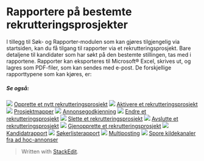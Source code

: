 # Rapportere på bestemte rekrutteringsprosjekter

I tillegg til Søk- og Rapporter-modulen som kan gjøres tilgjengelig via startsiden, kan du få tilgang til rapporter via et rekrutteringsprosjekt. Bare detaljene til kandidater som har søkt på den bestemte stillingen, tas med i rapportene. Rapporter kan eksporteres til Microsoft® Excel, skrives ut, og lagres som PDF-filer, som kan sendes med e-post. De forskjellige rapporttypene som kan kjøres, er:

##### Se også:

![](../Resources/Images/icon-document-link.png)  [Opprette et nytt rekrutteringsprosjekt](creating_a_new_vacancy.htm)
![](../Resources/Images/icon-document-link.png)  [Aktivere et rekrutteringsprosjekt](activating_a_vacancy.htm)
![](../Resources/Images/icon-document-link.png)  [Prosjektmapper](vacancy_folder.htm)
![](../Resources/Images/icon-document-link.png)  [Annonsegodkjenning](vacancy_approvals.htm)
![](../Resources/Images/icon-document-link.png)  [Endre et rekrutteringsprosjekt](editing_a_vacancy.htm)
![](../Resources/Images/icon-document-link.png)  [Slette et rekrutteringsprosjekt](deleting_a_vacancy.htm)
![](../Resources/Images/icon-document-link.png)  [Avslutte et rekrutteringsprosjekt](closing_a_vacancy.htm)
![](../Resources/Images/icon-document-link.png)  [Gjenopprette et rekrutteringsprosjekt](restoring_a_vacancy.htm)
![](../Resources/Images/icon-document-link.png)  [Kandidatrapport](candidate_report.htm)
![](../Resources/Images/icon-document-link.png)  [Søkerlisterapport](applicant_list_report.htm)
![](../Resources/Images/icon-document-link.png)  [Multiposting](multiposting.htm)
![](../Resources/Images/icon-document-link.png)  [Spore kildekanaler fra ad hoc-annonser](tracking_source_channels_from_ad_hoc_postings.htm)


> Written with [StackEdit](https://stackedit.io/).
<!--stackedit_data:
eyJoaXN0b3J5IjpbNzc0MTcwNjA2XX0=
-->